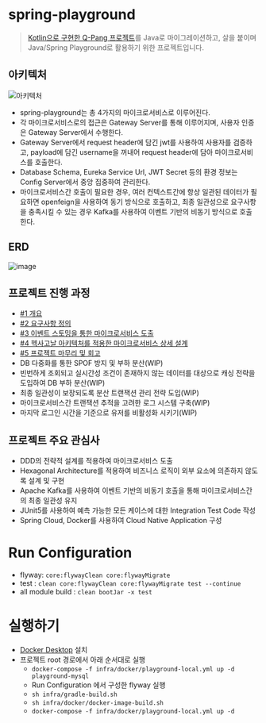 # spring-playground

> [Kotlin으로 구현한 Q-Pang 프로젝트](https://github.com/q-pang/q-pang-api)를 Java로 마이그레이션하고, 살을 붙이며 Java/Spring Playground로 활용하기 위한 프로젝트입니다.

## 아키텍처

![아키텍처](https://user-images.githubusercontent.com/49021557/209222999-cc6ac453-1a96-4be1-940c-77b8ea4a83e2.png)

- spring-playground는 총 4가지의 마이크로서비스로 이루어진다.
- 각 마이크로서비스로의 접근은 Gateway Server를 통해 이루어지며, 사용자 인증은 Gateway Server에서 수행한다.
- Gateway Server에서 request header에 담긴 jwt를 사용하여 사용자를 검증하고, payload에 담긴 username을 꺼내어 request header에 담아 마이크로서비스를 호출한다.
- Database Schema, Eureka Service Url, JWT Secret 등의 환경 정보는 Config Server에서 중앙 집중하여 관리한다.
- 마이크로서비스간 호출이 필요한 경우, 여러 컨텍스트간에 항상 일관된 데이터가 필요하면 openfeign을 사용하여 동기 방식으로 호출하고, 최종 일관성으로 요구사항을 충족시킬 수 있는 경우 Kafka를 사용하여 이벤트 기반의 비동기 방식으로 호출한다.

## ERD

![image](https://user-images.githubusercontent.com/49021557/210037633-ccd6b399-72a4-49cf-a455-287e6d8447a5.png)

## 프로젝트 진행 과정

- [#1 개요](https://velog.io/@ddkds66/%EC%BF%A0%ED%8C%A1-%ED%81%B4%EB%A1%A0-%EC%BD%94%EB%94%A9-%ED%94%84%EB%A1%9C%EC%A0%9D%ED%8A%B8-%EA%B0%9C%EC%9A%94)
- [#2 요구사항 정의](https://velog.io/@ddkds66/%EC%9D%B4%EC%BB%A4%EB%A8%B8%EC%8A%A4-%ED%94%84%EB%A1%9C%EC%A0%9D%ED%8A%B8-%EC%9A%94%EA%B5%AC%EC%82%AC%ED%95%AD-%EC%A0%95%EC%9D%98)
- [#3 이벤트 스토밍을 통한 마이크로서비스 도출](https://velog.io/@ddkds66/%EC%9D%B4%EC%BB%A4%EB%A8%B8%EC%8A%A4-%ED%94%84%EB%A1%9C%EC%A0%9D%ED%8A%B8-%EC%9D%B4%EB%B2%A4%ED%8A%B8-%EC%8A%A4%ED%86%A0%EB%B0%8D%EC%9D%84-%ED%86%B5%ED%95%9C-%EB%A7%88%EC%9D%B4%ED%81%AC%EB%A1%9C%EC%84%9C%EB%B9%84%EC%8A%A4-%EB%8F%84%EC%B6%9C)
- [#4 헥사고날 아키텍처를 적용한 마이크로서비스 상세 설계](https://velog.io/@ddkds66/%EC%9D%B4%EC%BB%A4%EB%A8%B8%EC%8A%A4-%ED%94%84%EB%A1%9C%EC%A0%9D%ED%8A%B8-%EB%A7%88%EC%9D%B4%ED%81%AC%EB%A1%9C%EC%84%9C%EB%B9%84%EC%8A%A4-%EC%83%81%EC%84%B8-%EC%84%A4%EA%B3%84)
- [#5 프로젝트 마무리 및 회고](https://velog.io/@ddkds66/%EC%9D%B4%EC%BB%A4%EB%A8%B8%EC%8A%A4-%ED%94%84%EB%A1%9C%EC%A0%9D%ED%8A%B8-%ED%94%84%EB%A1%9C%EC%A0%9D%ED%8A%B8-%EB%A7%88%EB%AC%B4%EB%A6%AC-%EB%B0%8F-%ED%9A%8C%EA%B3%A0)
- DB 다중화를 통한 SPOF 방지 및 부하 분산(WIP)
- 빈번하게 조회되고 실시간성 조건이 존재하지 않는 데이터를 대상으로 캐싱 전략을 도입하여 DB 부하 분산(WIP)
- 최종 일관성이 보장되도록 분산 트랜잭션 관리 전략 도입(WIP)
- 마이크로서비스간 트랜잭션 추적을 고려한 로그 시스템 구축(WIP)
- 마지막 로그인 시간을 기준으로 유저를 비활성화 시키기(WIP)

## 프로젝트 주요 관심사

- DDD의 전략적 설계를 적용하여 마이크로서비스 도출
- Hexagonal Architecture를 적용하여 비즈니스 로직이 외부 요소에 의존하지 않도록 설계 및 구현
- Apache Kafka를 사용하여 이벤트 기반의 비동기 호출을 통해 마이크로서비스간의 최종 일관성 유지
- JUnit5를 사용하여 예측 가능한 모든 케이스에 대한 Integration Test Code 작성
- Spring Cloud, Docker를 사용하여 Cloud Native Application 구성

# Run Configuration

- flyway: `core:flywayClean core:flywayMigrate`
- test : `clean core:flywayClean core:flywayMigrate test --continue`
- all module build : `clean bootJar -x test`

# 실행하기

- [Docker Desktop](https://www.docker.com/products/docker-desktop/) 설치
- 프로젝트 root 경로에서 아래 순서대로 실행
  - `docker-compose -f infra/docker/playground-local.yml up -d playground-mysql`
  - Run Configuration 에서 구성한 flyway 실행
  - `sh infra/gradle-build.sh`
  - `sh infra/docker/docker-image-build.sh`
  - `docker-compose -f infra/docker/playground-local.yml up -d`
